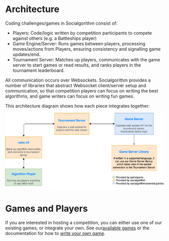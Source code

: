 # Architecture

Coding challenges/games in Socialgorithm consist of:

* Players: Code/logic written by competition participants to compete against others (e.g. a Battleships player)
* Game Engine/Server: Runs games between players, processing moves/actions from Players, ensuring consistency and signalling game updates/end.
* Tournament Server: Matches up players, communicates with the game server to start games or read results, and ranks players in the tournament leaderboard. 

All communication occurs over Websockets. Socialgorithm provides a number of libraries that abstract Websocket client/server setup and communication, so that competition players can focus on writing the best algorithms, and game writers can focus on writing fun games.

This architecture diagram shows how each piece integrates together:

![Socialgorithm Architecture](architecture.png)

# Games and Players

If you are interested in hosting a competition, you can either use one of our existing games, or integrate your own. See our[available games](https://socialgorithm.org/workshops/) or the documentation for how to [write your own game](/sections/games/writing-games.md).